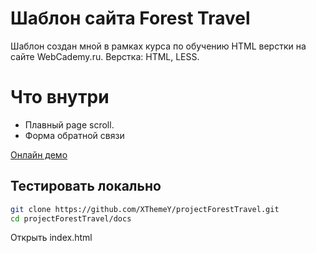 # Шаблон сайта Forest Travel
Шаблон создан мной в рамках курса по обучению HTML верстки на сайте WebCademy.ru. Верстка: HTML, LESS.


# Что внутри
- Плавный page scroll.
- Форма обратной связи

[Онлайн демо](https://xthemey.github.io/projectForestTravel/)

## Тестировать локально
```sh
git clone https://github.com/XThemeY/projectForestTravel.git
cd projectForestTravel/docs
```
Открыть index.html
